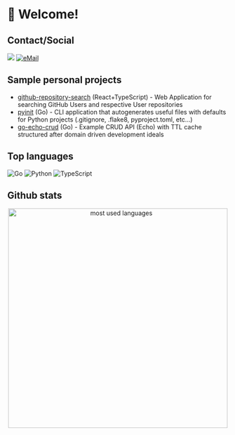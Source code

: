 # 👋 Welcome! <br>

## Contact/Social
<a href="https://www.linkedin.com/in/michael-mims-64765662"><img src="https://img.shields.io/badge/LinkedIn-0077B5?style=for-the-badge&logo=linkedin&logoColor=white"></img></a>
<a href="mailto:mdmims.tech@gmail.com-">
<img alt="eMail" src="https://img.shields.io/badge/mdmims.tech@gmail.com-D14836?style=for-the-badge&logo=gmail&logoColor=white" />
</a>

## Sample personal projects
- [github-repository-search](https://github.com/mdmims/github-repository-search) (React+TypeScript) - Web Application for searching GitHub Users and respective User repositories
- [pyinit](https://github.com/mdmims/pyinit) (Go) - CLI application that autogenerates useful files with defaults for Python projects (.gitignore, .flake8, pyproject.toml, etc...)
- [go-echo-crud](https://github.com/mdmims/go-echo-crud) (Go) - Example CRUD API (Echo) with TTL cache structured after domain driven development ideals

## Top languages

![Go](https://img.shields.io/badge/Go-00ADD8?style=for-the-badge&logo=go&logoColor=white)
![Python](https://img.shields.io/badge/python-%230095D5.svg?&style=for-the-badge&logo=python&logoColor=white)
![TypeScript](https://img.shields.io/badge/TypeScript-007ACC?style=for-the-badge&logo=typescript&logoColor=white)

## Github stats

<p align="center">
   <img alt="most used languages" width="500px" src="https://github-readme-stats.vercel.app/api/top-langs/?username=mdmims&count_private=true&theme=algolia&bg_color=0,000000,130F40&layout=compact&border_radius=8&langs_count=20&hide=hack,swift,kotlin,objective-c"/>
</p>


<!---
mdmims/mdmims is a ✨ special ✨ repository because its `README.md` (this file) appears on your GitHub profile.
You can click the Preview link to take a look at your changes.
--->
